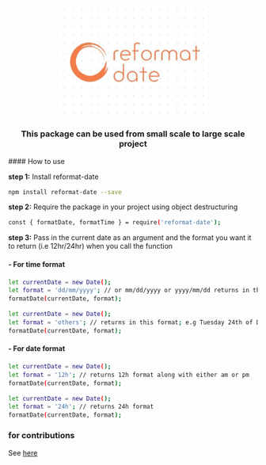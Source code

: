 <div align="center">
<img src="public/Reformat-logo.jpeg" alt="reformat-date" width="300"/>

### This package can be used from small scale to large scale project

</div>
#### How to use

**step 1:** Install reformat-date
```bash
npm install reformat-date --save
```
**step 2:** Require the package in your project using object destructuring
```bash
const { formatDate, formatTime } = require('reformat-date');
```
**step 3:** Pass in the current date as an argument and the format you want it to return (i.e 12hr/24hr) when you call the function

#### - For time format
```bash
let currentDate = new Date();
let format = 'dd/mm/yyyy'; // or mm/dd/yyyy or yyyy/mm/dd returns in the specified format passed 
formatDate(currentDate, format);
```
```bash
let currentDate = new Date();
let format = 'others'; // returns in this format; e.g Tuesday 24th of December, 2019 
formatDate(currentDate, format);
```

#### - For date format
```bash
let currentDate = new Date();
let format = '12h'; // returns 12h format along with either am or pm
formatDate(currentDate, format);
```
```bash
let currentDate = new Date();
let format = '24h'; // returns 24h format 
formatDate(currentDate, format);
```

### for contributions

See [here](https://github.com/augustinebest/date-formatter/blob/master/CONTRIBUTING.md)